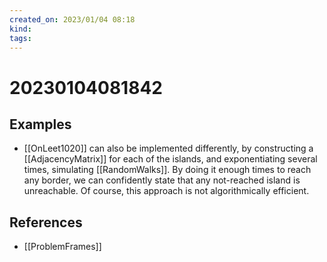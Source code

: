 ```yaml
---
created_on: 2023/01/04 08:18
kind:
tags:
---
```


# 20230104081842

## Examples

* [[OnLeet1020]] can also be implemented differently, by constructing a [[AdjacencyMatrix]] for each of the islands, and exponentiating several times, simulating [[RandomWalks]].
    By doing it enough times to reach any border, we can confidently state that any not-reached island is unreachable. Of course, this approach is not algorithmically efficient.

## References

* [[ProblemFrames]]

